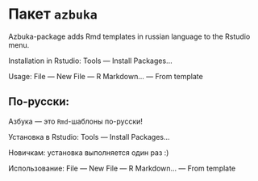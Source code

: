 # Пакет `azbuka`

Azbuka-package adds Rmd templates in russian language to the Rstudio menu.

Installation in Rstudio: Tools — Install Packages...

Usage: File — New File — R Markdown... — From template

## По-русски:

Азбука — это `Rmd`-шаблоны по-русски!

Установка в Rstudio: Tools — Install Packages...

Новичкам: установка выполняется один раз :)

Использование: File — New File — R Markdown... — From template
